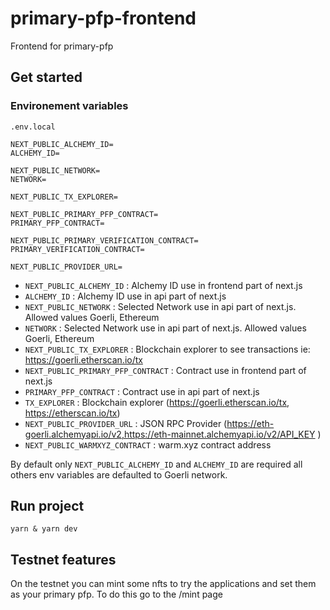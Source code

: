 # primary-pfp-frontend

Frontend for primary-pfp

## Get started

### Environement variables

`.env.local`

```
NEXT_PUBLIC_ALCHEMY_ID=
ALCHEMY_ID=

NEXT_PUBLIC_NETWORK=
NETWORK=

NEXT_PUBLIC_TX_EXPLORER=

NEXT_PUBLIC_PRIMARY_PFP_CONTRACT=
PRIMARY_PFP_CONTRACT=

NEXT_PUBLIC_PRIMARY_VERIFICATION_CONTRACT=
PRIMARY_VERIFICATION_CONTRACT=

NEXT_PUBLIC_PROVIDER_URL=
```

- `NEXT_PUBLIC_ALCHEMY_ID` : Alchemy ID use in frontend part of next.js
- `ALCHEMY_ID` : Alchemy ID use in api part of next.js
- `NEXT_PUBLIC_NETWORK` : Selected Network use in api part of next.js. Allowed values Goerli, Ethereum
- `NETWORK` : Selected Network use in api part of next.js. Allowed values Goerli, Ethereum
- `NEXT_PUBLIC_TX_EXPLORER` : Blockchain explorer to see transactions ie: https://goerli.etherscan.io/tx
- `NEXT_PUBLIC_PRIMARY_PFP_CONTRACT` : Contract use in frontend part of next.js
- `PRIMARY_PFP_CONTRACT` : Contract use in api part of next.js
- `TX_EXPLORER` : Blockchain explorer (https://goerli.etherscan.io/tx, https://etherscan.io/tx)
- `NEXT_PUBLIC_PROVIDER_URL` : JSON RPC Provider (https://eth-goerli.alchemyapi.io/v2,https://eth-mainnet.alchemyapi.io/v2/API_KEY )
- `NEXT_PUBLIC_WARMXYZ_CONTRACT` : warm.xyz contract address

By default only `NEXT_PUBLIC_ALCHEMY_ID` and `ALCHEMY_ID` are required all others env variables are defaulted to Goerli network.

## Run project

```
yarn & yarn dev
```

## Testnet features

On the testnet you can mint some nfts to try the applications and set them as your primary pfp.
To do this go to the /mint page
